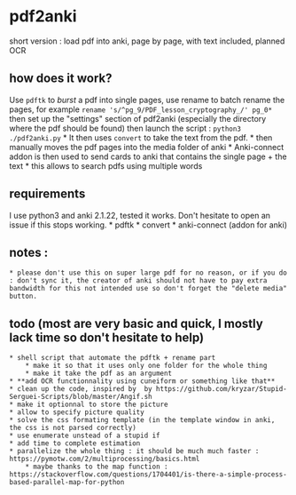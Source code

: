 # pdf2anki
short version : load pdf into anki, page by page, with text included, planned OCR


## how does it work?
Use `pdftk` to *burst* a pdf into single pages, use rename to batch rename the pages, for example `rename 's/^pg_9/PDF_lesson_cryptography_/' pg_0*` then set up the "settings" section of pdf2anki (especially the directory where the pdf should be found) then launch the script : `python3 ./pdf2anki.py`
    * It then uses `convert` to take the text from the pdf.
    * then manually moves the pdf pages into the media folder of anki
    * Anki-connect addon is then used to send cards to anki that contains the single page + the text
    * this allows to search pdfs using multiple words 

## requirements
I use python3 and anki 2.1.22, tested it works. Don't hesitate to open an issue if this stops working.
    * pdftk
    * convert
    * anki-connect (addon for anki)


## notes :
    * please don't use this on super large pdf for no reason, or if you do : don't sync it, the creator of anki should not have to pay extra bandwidth for this not intended use so don't forget the "delete media" button.


## todo (most are very basic and quick, I mostly lack time so don't hesitate to help)
    * shell script that automate the pdftk + rename part
        * make it so that it uses only one folder for the whole thing
        * make it take the pdf as an argument
    * **add OCR functionnality using cuneiform or something like that**
    * clean up the code, inspired by  by https://github.com/kryzar/Stupid-Serguei-Scripts/blob/master/Angif.sh
    * make it optionnal to store the picture
    * allow to specify picture quality
    * solve the css formating template (in the template window in anki, the css is not parsed correctly)
    * use enumerate unstead of a stupid if
    * add time to complete estimation
    * parallelize the whole thing : it should be much much faster : https://pymotw.com/2/multiprocessing/basics.html
        * maybe thanks to the map function : https://stackoverflow.com/questions/1704401/is-there-a-simple-process-based-parallel-map-for-python


